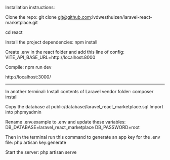 Installation instructions:

Clone the repo:
git clone git@github.com:lvdwesthuizen/laravel-react-marketplace.git

cd react

Install the project dependencies:
npm install

Create .env in the react folder and add this line of config: 
VITE_API_BASE_URL=http://localhost:8000

Compile:
npm run dev

http://localhost:3000/

****

In another terminal: 
Install contents of Laravel vendor folder:
composer install

Copy the database at public/database/laravel_react_marketplace.sql
Import into phpmyadmin

Rename .env.example to .env and update these variables:
DB_DATABASE=laravel_react_marketplace
DB_PASSWORD=root

Then in the terminal run this command to generate an app key for the .env file:
php artisan key:generate

Start the server:
php artisan serve
